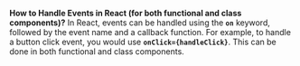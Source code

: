 **How to Handle Events in React (for both functional and class components)?**
In React, events can be handled using the **`on`** keyword, followed by the event name and a callback function. For example, to handle a button click event, you would use **`onClick={handleClick}`**. This can be done in both functional and class components.